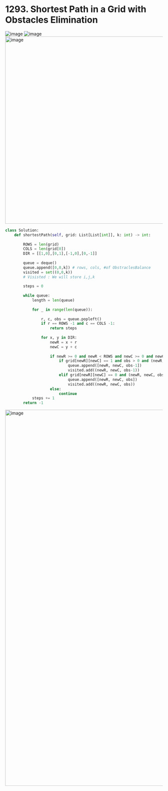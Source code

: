 # 1293. Shortest Path in a Grid with Obstacles Elimination

![image](https://user-images.githubusercontent.com/35987583/178250434-a3eb1e3a-03ee-48f7-a9b7-e7b9cf69e465.png)
![image](https://user-images.githubusercontent.com/35987583/178250502-c8b398f8-48d4-47a3-9104-089535e9dec6.png)
<img width="597" alt="image" src="https://user-images.githubusercontent.com/35987583/178250598-9285ca5b-a674-4a17-b344-911a908db680.png">


```python
class Solution:
    def shortestPath(self, grid: List[List[int]], k: int) -> int:
        
        ROWS = len(grid)
        COLS = len(grid[0])
        DIR = [[1,0],[0,1],[-1,0],[0,-1]]
        
        queue = deque()
        queue.append([0,0,k]) # rows, cols, #of ObstraclesBalance
        visited = set((0,0,k))
        # Visisted : We will store i,j,k
        
        steps = 0
        
        while queue:
            length = len(queue)
            
            for _ in range(len(queue)):  
                
                r, c, obs = queue.popleft()
                if r == ROWS -1 and c == COLS -1:
                    return steps
                
                for x, y in DIR:
                    newR = x + r
                    newC = y + c
                    
                    if newR >= 0 and newR < ROWS and newC >= 0 and newC < COLS:   
                        if grid[newR][newC] == 1 and obs > 0 and (newR, newC, obs-1) not in visited:
                            queue.append([newR, newC, obs-1])
                            visited.add((newR, newC, obs-1))
                        elif grid[newR][newC] == 0 and (newR, newC, obs) not in visited:
                            queue.append([newR, newC, obs])
                            visited.add((newR, newC, obs)) 
                    else:
                        continue
            steps += 1
        return -1
```

<img width="1199" alt="image" src="https://user-images.githubusercontent.com/35987583/178250685-7d3dcb66-8e78-45d2-a971-d49c7352b8e4.png">

